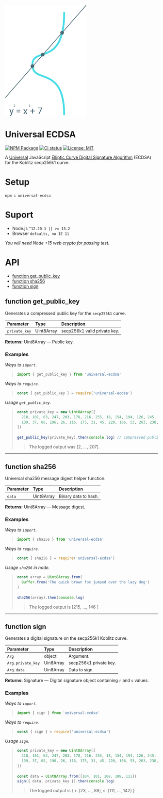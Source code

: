 ![secp256k1 logo](https://raw.githubusercontent.com/pur3miish/universal-ecdsa/master/static/secp256k1.svg)

# Universal ECDSA

[![NPM Package](https://img.shields.io/npm/v/universal-ecdsa.svg)](https://www.npmjs.org/package/universal-ecdsa) [![CI status](https://github.com/pur3miish/universal-ecdsa/workflows/CI/badge.svg)](https://github.com/pur3miish/universal-ecdsa/actions) [![License: MIT](https://img.shields.io/badge/License-MIT-yellow.svg)](https://github.com/pur3miish/eos-ecc/blob/main/LICENSE)

A [Universal](https://en.wikipedia.org/wiki/Isomorphic_JavaScript) JavaScript [Elliptic Curve Digital Signature Algorithm](https://en.bitcoin.it/wiki/Elliptic_Curve_Digital_Signature_Algorithm) (ECDSA) for the Koblitz secp256k1 curve.

# Setup

```shell
npm i universal-ecdsa
```

# Suport

- Node.js `^12.20.1 || >= 13.2`
- Browser `defaults, no IE 11`

_You will need Node +15 web crypto for passing test._

# API

- [function get_public_key](#function-get_public_key)
- [function sha256](#function-sha256)
- [function sign](#function-sign)

## function get_public_key

Generates a compressed public key for the `secp256k1` curve.

| Parameter     | Type       | Description                  |
| :------------ | :--------- | :--------------------------- |
| `private_key` | Uint8Array | secp256k1 valid private key. |

**Returns:** Uint8Array — Public key.

### Examples

_Ways to `import`._

> ```js
> import { get_public_key } from 'universal-ecdsa'
> ```

_Ways to `require`._

> ```js
> const { get_public_key } = require('universal-ecdsa')
> ```

_Usage `get_public_key`._

> ```js
> const private_key = new Uint8Array([
>   210, 101, 63, 247, 203, 178, 216, 255, 18, 154, 194, 126, 245, 120, 28, 230,
>   139, 37, 88, 196, 26, 116, 175, 31, 45, 220, 166, 53, 203, 238, 240, 125
> ])
>
> get_public_key(private_key).then(console.log) // compressed public key.
> ```
>
> > The logged output was \[2, …, 207].

---

## function sha256

Universal sha256 message digest helper function.

| Parameter | Type       | Description          |
| :-------- | :--------- | :------------------- |
| `data`    | Uint8Array | Binary data to hash. |

**Returns:** Uint8Array — Message digest.

### Examples

_Ways to `import`._

> ```js
> import { sha256 } from 'universal-ecdsa'
> ```

_Ways to `require`._

> ```js
> const { sha256 } = require('universal-ecdsa')
> ```

_Usage `sha256` in node._

> ```js
> const array = Uint8Array.from(
>   Buffer.from('The quick brown fox jumped over the lazy dog')
> )
>
> sha256(array).then(console.log)
> ```
>
> > The logged output is \[215, …, 146 ]

---

## function sign

Generates a digital signature on the secp256k1 Koblitz curve.

| Parameter         | Type      | Description            |
| :---------------- | :-------- | :--------------------- |
| `Arg`             | object    | Argument.              |
| `Arg.private_key` | Uin8Array | secp256k1 private key. |
| `Arg.data`        | Uin8Array | Data to sign.          |

**Returns:** Signature — Digital signature object containing `r` and `s` values.

### Examples

_Ways to `import`._

> ```js
> import { sign } from 'universal-ecdsa'
> ```

_Ways to `require`._

> ```js
> const { sign } = require('universal-ecdsa')
> ```

_Usage `sign`._

> ```js
> const private_key = new Uint8Array([
>   210, 101, 63, 247, 203, 178, 216, 255, 18, 154, 194, 126, 245, 120, 28, 230,
>   139, 37, 88, 196, 26, 116, 175, 31, 45, 220, 166, 53, 203, 238, 240, 125
> ])
>
> const data = Uint8Array.from([104, 101, 108, 108, 111])
> sign({ data, private_key }).then(console.log)
> ```
>
> > The logged output is { r: \[23, …, 89], s: \[111, …, 142] }
